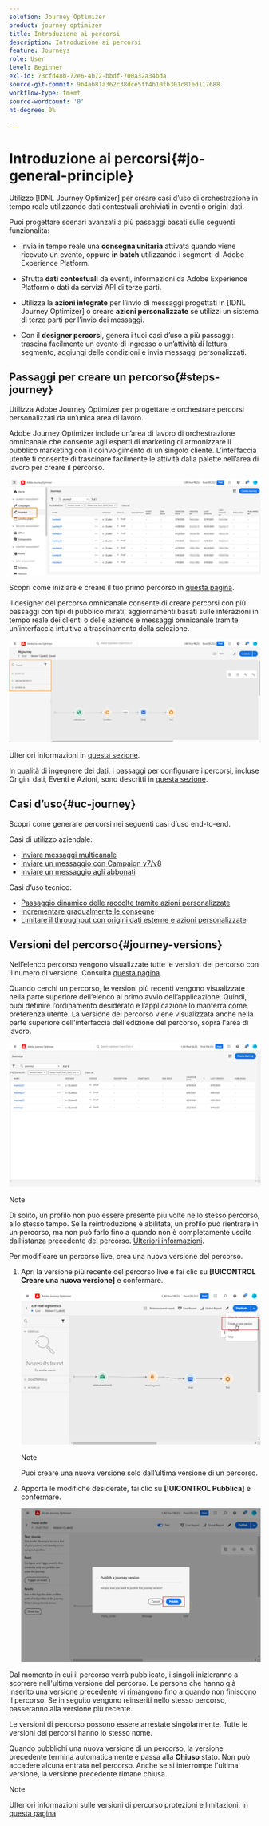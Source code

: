 ```yaml
---
solution: Journey Optimizer
product: journey optimizer
title: Introduzione ai percorsi
description: Introduzione ai percorsi
feature: Journeys
role: User
level: Beginner
exl-id: 73cfd48b-72e6-4b72-bbdf-700a32a34bda
source-git-commit: 9b4ab81a362c38dce5ff4b10fb301c81ed117688
workflow-type: tm+mt
source-wordcount: '0'
ht-degree: 0%

---
```



# Introduzione ai percorsi{#jo-general-principle}

Utilizzo [!DNL Journey Optimizer] per creare casi d’uso di orchestrazione in tempo reale utilizzando dati contestuali archiviati in eventi o origini dati.

Puoi progettare scenari avanzati a più passaggi basati sulle seguenti funzionalità:

* Invia in tempo reale una **consegna unitaria** attivata quando viene ricevuto un evento, oppure **in batch** utilizzando i segmenti di Adobe Experience Platform.

* Sfrutta **dati contestuali** da eventi, informazioni da Adobe Experience Platform o dati da servizi API di terze parti.

* Utilizza la **azioni integrate** per l’invio di messaggi progettati in [!DNL Journey Optimizer] o creare **azioni personalizzate** se utilizzi un sistema di terze parti per l’invio dei messaggi.

* Con il **designer percorsi**, genera i tuoi casi d’uso a più passaggi: trascina facilmente un evento di ingresso o un’attività di lettura segmento, aggiungi delle condizioni e invia messaggi personalizzati.

## Passaggi per creare un percorso{#steps-journey}

Utilizza Adobe Journey Optimizer per progettare e orchestrare percorsi personalizzati da un’unica area di lavoro.

Adobe Journey Optimizer include un’area di lavoro di orchestrazione omnicanale che consente agli esperti di marketing di armonizzare il pubblico marketing con il coinvolgimento di un singolo cliente. L’interfaccia utente ti consente di trascinare facilmente le attività dalla palette nell’area di lavoro per creare il percorso.

![](assets/interface-journeys.png)

Scopri come iniziare e creare il tuo primo percorso in [questa pagina](journey-gs.md).

Il designer del percorso omnicanale consente di creare percorsi con più passaggi con tipi di pubblico mirati, aggiornamenti basati sulle interazioni in tempo reale dei clienti o delle aziende e messaggi omnicanale tramite un’interfaccia intuitiva a trascinamento della selezione.

![](assets/journey38.png)

Ulteriori informazioni in [questa sezione](using-the-journey-designer.md).

In qualità di ingegnere dei dati, i passaggi per configurare i percorsi, incluse Origini dati, Eventi e Azioni, sono descritti in [questa sezione](../configuration/about-data-sources-events-actions.md).


## Casi d’uso{#uc-journey}

Scopri come generare percorsi nei seguenti casi d’uso end-to-end.

Casi di utilizzo aziendale:

* [Inviare messaggi multicanale](journeys-uc.md)
* [Inviare un messaggio con Campaign v7/v8](campaign-classic-use-case.md)
* [Inviare un messaggio agli abbonati](message-to-subscribers-uc.md)

Casi d’uso tecnico:

* [Passaggio dinamico delle raccolte tramite azioni personalizzate](collections.md)
* [Incrementare gradualmente le consegne](ramp-up-deliveries-uc.md)
* [Limitare il throughput con origini dati esterne e azioni personalizzate](limit-throughput.md)

## Versioni del percorso{#journey-versions}

Nell’elenco percorso vengono visualizzate tutte le versioni del percorso con il numero di versione. Consulta [questa pagina](../building-journeys/using-the-journey-designer.md).

Quando cerchi un percorso, le versioni più recenti vengono visualizzate nella parte superiore dell’elenco al primo avvio dell’applicazione. Quindi, puoi definire l’ordinamento desiderato e l’applicazione lo manterrà come preferenza utente. La versione del percorso viene visualizzata anche nella parte superiore dell&#39;interfaccia dell&#39;edizione del percorso, sopra l&#39;area di lavoro.

![](assets/journeyversions1.png)

>[!NOTE]
>
>Di solito, un profilo non può essere presente più volte nello stesso percorso, allo stesso tempo. Se la reintroduzione è abilitata, un profilo può rientrare in un percorso, ma non può farlo fino a quando non è completamente uscito dall’istanza precedente del percorso. [Ulteriori informazioni](end-journey.md).

Per modificare un percorso live, crea una nuova versione del percorso.

1. Apri la versione più recente del percorso live e fai clic su **[!UICONTROL Creare una nuova versione]** e confermare.

   ![](assets/journeyversions2.png)

   >[!NOTE]
   >
   >Puoi creare una nuova versione solo dall’ultima versione di un percorso.

1. Apporta le modifiche desiderate, fai clic su **[!UICONTROL Pubblica]** e confermare.

   ![](assets/journeyversions3.png)

Dal momento in cui il percorso verrà pubblicato, i singoli inizieranno a scorrere nell&#39;ultima versione del percorso. Le persone che hanno già inserito una versione precedente vi rimangono fino a quando non finiscono il percorso. Se in seguito vengono reinseriti nello stesso percorso, passeranno alla versione più recente.

Le versioni di percorso possono essere arrestate singolarmente. Tutte le versioni dei percorsi hanno lo stesso nome.

Quando pubblichi una nuova versione di un percorso, la versione precedente termina automaticamente e passa alla **Chiuso** stato. Non può accadere alcuna entrata nel percorso. Anche se si interrompe l&#39;ultima versione, la versione precedente rimane chiusa.

>[!NOTE]
>
>Ulteriori informazioni sulle versioni di percorso protezioni e limitazioni, in [questa pagina](../start/guardrails.md#journey-versions-limitations)